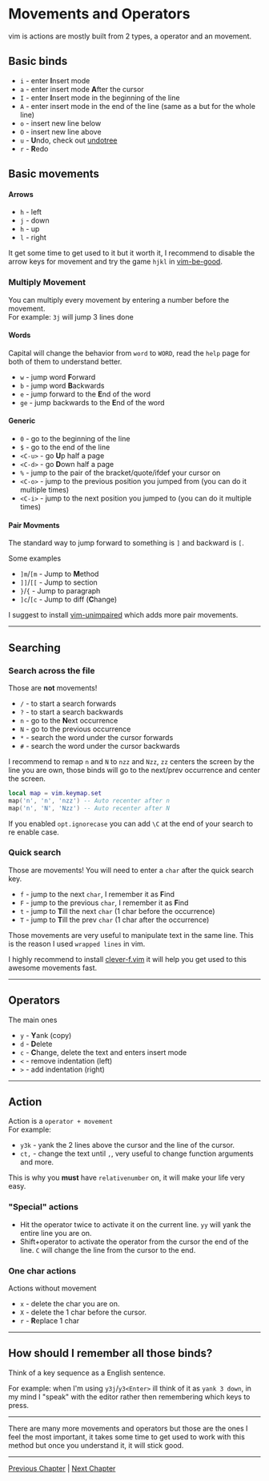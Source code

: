 # Movements and Operators
vim is actions are mostly built from 2 types, a operator and an movement.

## Basic binds
* `i` - enter **I**nsert mode
* `a` - enter insert mode **A**fter the cursor
* `I` - enter **I**nsert mode in the beginning of the line
* `A` - enter insert mode in the end of the line (same as a but for the whole line)
* `o` - insert new line below
* `O` - insert new line above
* `u` - **U**ndo, check out [undotree](https://github.com/mbbill/undotree)
* `r` - **R**edo


## Basic movements
#### Arrows
* `h` - left
* `j` - down
* `h` - up
* `l` - right

It get some time to get used to it but it worth it, I recommend to disable the arrow keys for movement and try the game `hjkl` in [vim-be-good](https://github.com/ThePrimeagen/vim-be-good).

### Multiply Movement
You can multiply every movement by entering a number before the movement. \
For example: `3j` will jump 3 lines done

#### Words
Capital will change the behavior from `word` to `WORD`, read the `help` page for both of them to understand better.

* `w` - jump word **F**orward
* `b` - jump word **B**ackwards
* `e` - jump forward to the **E**nd of the word
* `ge` - jump backwards to the **E**nd of the word

#### Generic
* `0` - go to the beginning of the line
* `$` - go to the end of the line
* `<C-u>` - go **U**p half a page
* `<C-d>` - go **D**own half a page
* `%` - jump to the pair of the bracket/quote/ifdef your cursor on
* `<C-o>` - jump to the previous position you jumped from (you can do it multiple times)
* `<C-i>` - jump to the next position you jumped to (you can do it multiple times)

#### Pair Movments
The standard way to jump forward to something is `]` and backward is `[`.

Some examples
* `]m`/`[m` - Jump to **M**ethod
* `]]`/`[[` - Jump to section
* `}`/`{` - Jump to paragraph
* `]c`/`[c` - Jump to diff (**C**hange)

I suggest to install [vim-unimpaired](https://github.com/tpope/vim-unimpaired) which adds more pair movements.

---

## Searching
### Search across the file
Those are **not** movements!
* `/` - to start a search forwards
* `?` - to start a search backwards
* `n` - go to the **N**ext occurrence
* `N` - go to the previous occurrence
* `*` - search the word under the cursor forwards
* `#` - search the word under the cursor backwards

I recommend to remap `n` and `N` to `nzz` and `Nzz`, `zz` centers the screen by the line you are own, those binds will go to the next/prev occurrence and center the screen.
```lua
local map = vim.keymap.set
map('n', 'n', 'nzz') -- Auto recenter after n
map('n', 'N', 'Nzz') -- Auto recenter after N
```

If you enabled `opt.ignorecase` you can add `\C` at the end of your search to re enable case.

### Quick search
Those are movements! You will need to enter a `char` after the quick search key.
* `f` - jump to the next `char`, I remember it as **F**ind
* `F` - jump to the previous `char`, I remember it as **F**ind
* `t` - jump to **T**ill the next `char` (1 char before the occurrence)
* `T` - jump to **T**ill the prev `char` (1 char after the occurrence)

Those movements are very useful to manipulate text in the same line. This is the reason I used `wrapped lines` in vim.

I highly recommend to install [clever-f.vim](https://github.com/rhysd/clever-f.vim) it will help you get used to this awesome movements fast.

---

## Operators
The main ones
* `y` - **Y**ank (copy)
* `d` - **D**elete
* `c` - **C**hange, delete the text and enters insert mode
* `<` - remove indentation (left)
* `>` - add indentation (right)

---

## Action
Action is a `operator + movement` \
For example: 
* `y3k` - yank the 2 lines above the cursor and the line of the cursor.
* `ct,` - change the text until `,`, very useful to change function arguments and more.

This is why you **must** have `relativenumber` on, it will make your life very easy.

### "Special" actions
* Hit the operator twice to activate it on the current line. `yy` will yank the entire line you are on.
* Shift+operator to activate the operator from the cursor the end of the line. `C` will change the line from the cursor to the end.

### One char actions
Actions without movement
* `x` - delete the char you are on.
* `X` - delete the 1 char before the cursor.
* `r` - **R**eplace 1 char

---

## How should I remember all those binds?
Think of a key sequence as a English sentence.

For example: when I'm using `y3j`/`y3<Enter>` ill think of it as `yank 3 down`, in my mind I "speak" with the editor rather then remembering which keys to press.

---

There are many more movements and operators but those are the ones I feel the most important, it takes some time to get used to work with this method but once you understand it, it will stick good.

---

[Previous Chapter](./02-basic-config.md) | [Next Chapter](./04-copy-paste-visual.md)
